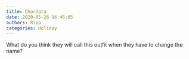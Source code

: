 ```yaml
---
title: Chordata
date: 2020-05-26 16:46:05
authors: Ripp
categories: Holiday
---
```


 What do you think they will call this outfit when they have to change the name?